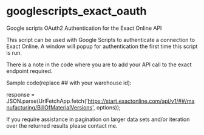 # googlescripts_exact_oauth
Google scripts OAuth2 Authentication for the Exact Online API

This script can be used with Google Scripts to authenticate a connection to Exact Online.
A window will popup for authentication the first time this script is run.

There is a note in the code where you are to add your API call to the exact endpoint required.

Sample code(replace ## with your warehouse id):

response = JSON.parse(UrlFetchApp.fetch('https://start.exactonline.com/api/v1/##/manufacturing/BillOfMaterialVersions', options));


If you require assistance in pagination on larger data sets and/or iteration over the returned results please contact me.
